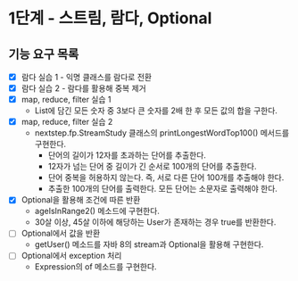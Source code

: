 # 1단계 - 스트림, 람다, Optional

## 기능 요구 목록
- [X] 람다 실습 1 - 익명 클래스를 람다로 전환
- [X] 람다 실습 2 - 람다를 활용해 중복 제거
- [X] map, reduce, filter 실습 1
  - List에 담긴 모든 숫자 중 3보다 큰 숫자를 2배 한 후 모든 값의 합을 구한다.
- [X] map, reduce, filter 실습 2
  - nextstep.fp.StreamStudy 클래스의 printLongestWordTop100() 메서드를 구현한다.
    - 단어의 길이가 12자를 초과하는 단어를 추출한다.
    - 12자가 넘는 단어 중 길이가 긴 순서로 100개의 단어를 추출한다.
    - 단어 중복을 허용하지 않는다. 즉, 서로 다른 단어 100개를 추출해야 한다.
    - 추출한 100개의 단어를 출력한다. 모든 단어는 소문자로 출력해야 한다.
- [X] Optional을 활용해 조건에 따른 반환
  - ageIsInRange2() 메소드에 구현한다.
  - 30살 이상, 45살 이하에 해당하는 User가 존재하는 경우 true를 반환한다.
- [ ] Optional에서 값을 반환
  - getUser() 메소드를 자바 8의 stream과 Optional을 활용해 구현한다.
- [ ] Optional에서 exception 처리
  - Expression의 of 메소드를 구현한다.
